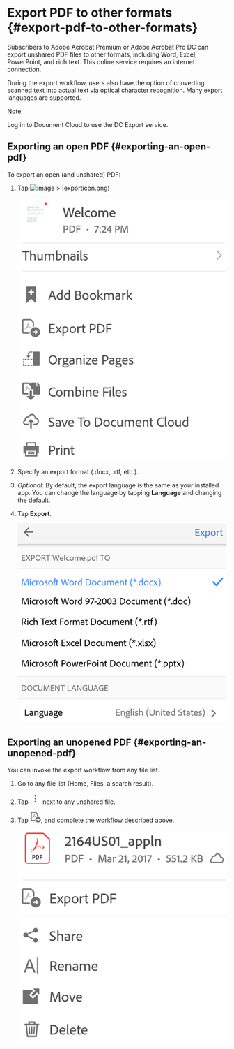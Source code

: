 
# Export PDF to other formats {#export-pdf-to-other-formats}

Subscribers to Adobe Acrobat Premium or Adobe Acrobat Pro DC can export unshared PDF files to other formats, including Word, Excel, PowerPoint, and rich text. This online service requires an internet connection. 

During the export workflow, users also have the option of converting scanned text into actual text via optical character recognition. Many export languages are supported.

   >[!NOTE]
   >
   > Log in to Document Cloud to use the DC Export service. 

## Exporting an open PDF {#exporting-an-open-pdf}

To export an open (and unshared) PDF:

1. Tap ![image](./images/overflowicon) > |exporticon.png)

   ![image](./images/fileoverflowmenu.png)

1. Specify an export format (.docx, .rtf, etc.). 
1. *Optional*: By default, the export language is the same as your installed app. You can change the language by tapping **Language** and changing the default. 
1. Tap **Export**.

   ![image](./images/exportpdf.png)


## Exporting an unopened PDF {#exporting-an-unopened-pdf}

You can invoke the export workflow from any file list. 

1. Go to any file list (Home, Files, a search result).
1. Tap ![image](./images/overflowicon.png) next to any unshared file. 
1. Tap ![image](./images/exporticon.png), and complete the workflow described above. 

   ![image](./images/filelistcontextmenu.png)
